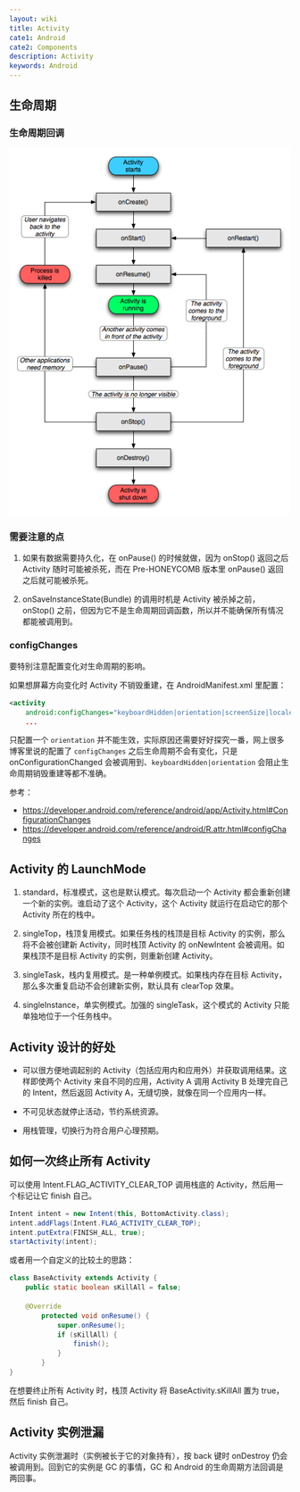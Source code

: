 ```yaml
---
layout: wiki
title: Activity
cate1: Android
cate2: Components
description: Activity
keywords: Android
---
```


## 生命周期

### 生命周期回调

![Activity Lifecycle](/images/wiki/activty-lifecycle.png)

### 需要注意的点

1. 如果有数据需要持久化，在 onPause() 的时候就做，因为 onStop() 返回之后 Activity 随时可能被杀死，而在 Pre-HONEYCOMB 版本里 onPause() 返回之后就可能被杀死。

2. onSaveInstanceState(Bundle) 的调用时机是 Activity 被杀掉之前，onStop() 之前，但因为它不是生命周期回调函数，所以并不能确保所有情况都能被调用到。

### configChanges

要特别注意配置变化对生命周期的影响。

如果想屏幕方向变化时 Activity 不销毁重建，在 AndroidManifest.xml 里配置：

```xml
<activity
    android:configChanges="keyboardHidden|orientation|screenSize|locale"
    ...
```

只配置一个 `orientation` 并不能生效，实际原因还需要好好探究一番，网上很多博客里说的配置了 `configChanges` 之后生命周期不会有变化，只是 onConfigurationChanged 会被调用到、`keyboardHidden|orientation` 会阻止生命周期销毁重建等都不准确。

参考：

* <https://developer.android.com/reference/android/app/Activity.html#ConfigurationChanges>
* <https://developer.android.com/reference/android/R.attr.html#configChanges>

## Activity 的 LaunchMode

1. standard，标准模式，这也是默认模式。每次启动一个 Activity 都会重新创建一个新的实例。谁启动了这个 Activity，这个 Activity 就运行在启动它的那个 Activity 所在的栈中。

2. singleTop，栈顶复用模式。如果任务栈的栈顶是目标 Activity 的实例，那么将不会被创建新 Activity，同时栈顶 Activity 的 onNewIntent 会被调用。如果栈顶不是目标 Activity 的实例，则重新创建 Activity。

3. singleTask，栈内复用模式。是一种单例模式。如果栈内存在目标 Activity，那么多次重复启动不会创建新实例，默认具有 clearTop 效果。

4. singleInstance，单实例模式。加强的 singleTask，这个模式的 Activity 只能单独地位于一个任务栈中。

## Activity 设计的好处

* 可以很方便地调起别的 Activity（包括应用内和应用外）并获取调用结果。这样即使两个 Activity 来自不同的应用，Activity A 调用 Activity B 处理完自己的 Intent，然后返回 Activity A，无缝切换，就像在同一个应用内一样。

* 不可见状态就停止活动，节约系统资源。

* 用栈管理，切换行为符合用户心理预期。

## 如何一次终止所有 Activity

可以使用 Intent.FLAG_ACTIVITY_CLEAR_TOP 调用栈底的 Activity，然后用一个标记让它 finish 自己。

```java
Intent intent = new Intent(this, BottomActivity.class);
intent.addFlags(Intent.FLAG_ACTIVITY_CLEAR_TOP);
intent.putExtra(FINISH_ALL, true);
startActivity(intent);
```

或者用一个自定义的比较土的思路：

```java
class BaseActivity extends Activity {
    public static boolean sKillAll = false;

    @Override
        protected void onResume() {
            super.onResume();
            if (sKillAll) {
                finish();
            }
        }
}
```

在想要终止所有 Activity 时，栈顶 Activity 将 BaseActivity.sKillAll 置为 true，然后 finish 自己。

## Activity 实例泄漏

Activity 实例泄漏时（实例被长于它的对象持有），按 back 键时 onDestroy 仍会被调用到。回到它的实例是 GC 的事情，GC 和 Android 的生命周期方法回调是两回事。
